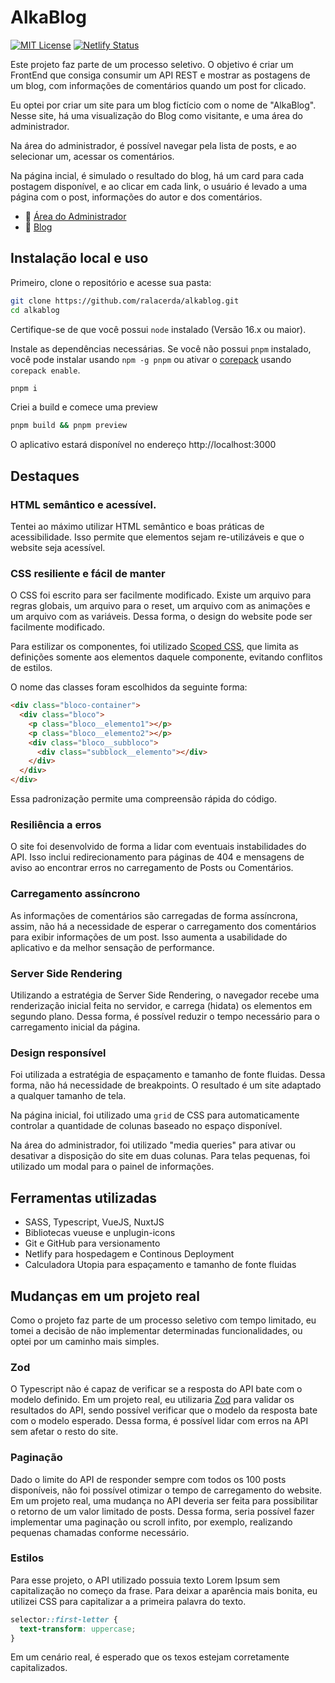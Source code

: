 # AlkaBlog

[![MIT License](https://img.shields.io/badge/License-MIT-green.svg)](https://choosealicense.com/licenses/mit/) [![Netlify Status](https://api.netlify.com/api/v1/badges/b2d01367-79f8-491e-9377-ec0fc914f0a5/deploy-status)](https://app.netlify.com/sites/alkablog/deploys)

Este projeto faz parte de um processo seletivo. O objetivo é criar um FrontEnd que consiga consumir um API REST e mostrar as postagens de um blog, com informações de comentários quando um post for clicado.

Eu optei por criar um site para um blog fictício com o nome de "AlkaBlog". Nesse site, há uma visualização do Blog como visitante, e uma área do administrador.

Na área do administrador, é possível navegar pela lista de posts, e ao selecionar um, acessar os comentários.

Na página incial, é simulado o resultado do blog, há um card para cada postagem disponível, e ao clicar em cada link, o usuário é levado a uma página com o post, informações do autor e dos comentários.

- 🔗 [Área do Administrador](https://alkablog.netlify.app/admin)
- 🔗 [Blog](https://alkablog.netlify.app/)

## Instalação local e uso

Primeiro, clone o repositório e acesse sua pasta:

```sh
git clone https://github.com/ralacerda/alkablog.git
cd alkablog
```

Certifique-se de que você possui `node` instalado (Versão 16.x ou maior).

Instale as dependências necessárias. Se você não possui `pnpm` instalado, você pode instalar usando `npm -g pnpm` ou ativar o [corepack](https://github.com/nodejs/corepack) usando `corepack enable`.

```sh
pnpm i
```

Criei a build e comece uma preview

```sh
pnpm build && pnpm preview
```

O aplicativo estará disponível no endereço http://localhost:3000

## Destaques

### HTML semântico e acessível.

Tentei ao máximo utilizar HTML semântico e boas práticas de acessibilidade. Isso permite que elementos sejam re-utilizáveis e que o website seja acessível.

### CSS resiliente e fácil de manter

O CSS foi escrito para ser facilmente modificado. Existe um arquivo para regras globais, um arquivo para o reset, um arquivo com as animações e um arquivo com as variáveis. Dessa forma, o design do website pode ser facilmente modificado.

Para estilizar os componentes, foi utilizado [Scoped CSS](https://vuejs.org/api/sfc-css-features.html#scoped-css), que limita as definições somente aos elementos daquele componente, evitando conflitos de estilos.

O nome das classes foram escolhidos da seguinte forma:

```html
<div class="bloco-container">
  <div class="bloco">
    <p class="bloco__elemento1"></p>
    <p class="bloco__elemento2"></p>
    <div class="bloco__subbloco">
      <div class="subblock__elemento"></div>
    </div>
  </div>
</div>
```

Essa padronização permite uma compreensão rápida do código.

### Resiliência a erros

O site foi desenvolvido de forma a lidar com eventuais instabilidades do API. Isso inclui redirecionamento para páginas de 404 e mensagens de aviso ao encontrar erros no carregamento de Posts ou Comentários.

### Carregamento assíncrono

As informações de comentários são carregadas de forma assíncrona, assim, não há a necessidade de esperar o carregamento dos comentários para exibir informações de um post. Isso aumenta a usabilidade do aplicativo e da melhor sensação de performance.

### Server Side Rendering

Utilizando a estratégia de Server Side Rendering, o navegador recebe uma renderização inicial feita no servidor,
e carrega (hidata) os elementos em segundo plano. Dessa forma, é possível reduzir o tempo necessário para o carregamento inicial da página.

### Design responsível

Foi utilizada a estratégia de espaçamento e tamanho de fonte fluidas. Dessa forma, não há necessidade de breakpoints. O resultado é um site adaptado a qualquer tamanho de tela.

Na página inicial, foi utilizado uma `grid` de CSS para automaticamente controlar a quantidade de colunas baseado no espaço disponível.

Na área do administrador, foi utilizado "media queries" para ativar ou desativar a disposição do site em duas colunas. Para telas pequenas, foi utilizado um modal para o painel de informações.

## Ferramentas utilizadas

- SASS, Typescript, VueJS, NuxtJS
- Bibliotecas vueuse e unplugin-icons
- Git e GitHub para versionamento
- Netlify para hospedagem e Continous Deployment
- Calculadora Utopia para espaçamento e tamanho de fonte fluidas

## Mudanças em um projeto real

Como o projeto faz parte de um processo seletivo com tempo limitado, eu tomei a decisão de não implementar determinadas funcionalidades, ou optei por um caminho mais simples.

### Zod

O Typescript não é capaz de verificar se a resposta do API bate com o modelo definido.
Em um projeto real, eu utilizaria [Zod](https://zod.dev/) para validar os resultados do API, sendo possível verificar que o modelo da resposta bate com o modelo esperado. Dessa forma, é possível lidar com erros na API sem afetar o resto do site.

### Paginação

Dado o limite do API de responder sempre com todos os 100 posts disponíveis, não foi possível otimizar
o tempo de carregamento do website.
Em um projeto real, uma mudança no API deveria ser feita para possibilitar o retorno de um valor
limitado de posts. Dessa forma, seria possível fazer implementar uma paginação ou scroll infito, por exemplo, realizando pequenas chamadas conforme necessário.

### Estilos

Para esse projeto, o API utilizado possuia texto Lorem Ipsum sem capitalização no começo da frase. Para deixar a aparência mais bonita, eu utilizei CSS para capitalizar a a primeira palavra do texto.

```css
selector::first-letter {
  text-transform: uppercase;
}
```

Em um cenário real, é esperado que os texos estejam corretamente capitalizados.
